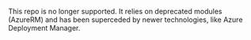 This repo is no longer supported.  It relies on deprecated modules (AzureRM) and has been superceded by newer technologies, like Azure Deployment Manager.
